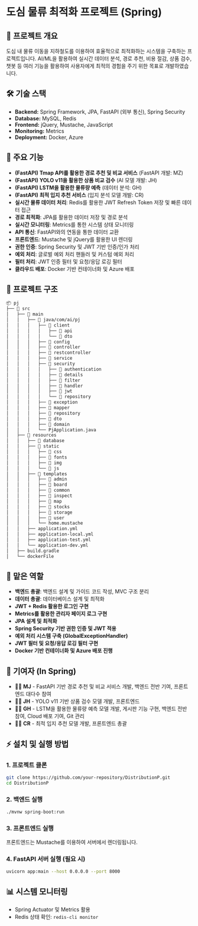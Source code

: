 # 도심 물류 최적화 프로젝트 (Spring)

## 📌 프로젝트 개요
도심 내 물류 이동을 지하철도를 이용하여 효율적으로 최적화하는 시스템을 구축하는 프로젝트입니다. 
AI/ML을 활용하여 실시간 데이터 분석, 경로 추천, 비용 절감, 상품 검수, 챗봇 등 여러 기능을 활용하여 사용자에게 최적의 경험을 주기 위한 목표로 개발하였습니다.

## 🛠️ 기술 스택
- **Backend:** Spring Framework, JPA, FastAPI (외부 통신), Spring Security
- **Database:** MySQL, Redis
- **Frontend:** jQuery, Mustache, JavaScript
- **Monitoring:** Metrics
- **Deployment:** Docker, Azure

## 🚀 주요 기능
- **(FastAPI) Tmap API를 활용한 경로 추천 및 비교 서비스** (FastAPI 개발: MZ)
- **(FastAPI) YOLO v11을 활용한 상품 비교 검수** (AI 모델 개발: JH)
- **(FastAPI) LSTM을 활용한 물류량 예측** (데이터 분석: GH)
- **(FastAPI) 최적 입지 추천 서비스** (입지 분석 모델 개발: CR)
- **실시간 물류 데이터 처리**: Redis를 활용한 JWT Refresh Token 저장 및 빠른 데이터 접근
- **경로 최적화**: JPA를 활용한 데이터 저장 및 경로 분석
- **실시간 모니터링**: Metrics를 통한 시스템 상태 모니터링
- **API 통신**: FastAPI와의 연동을 통한 데이터 교환
- **프론트엔드**: Mustache 및 jQuery를 활용한 UI 렌더링
- **권한 인증**: Spring Security 및 JWT 기반 인증/인가 처리
- **예외 처리**: 글로벌 예외 처리 핸들러 및 커스텀 예외 처리
- **필터 처리**: JWT 인증 필터 및 요청/응답 로깅 필터
- **클라우드 배포**: Docker 기반 컨테이너화 및 Azure 배포

## 📂 프로젝트 구조
```bash
📦 pj
├── 📁 src
│   ├── 📁 main
│   │   ├── 📁 java/com/ai/pj
│   │   │   ├── 📁 client
│   │   │   │   ├── 📁 api
│   │   │   │   └── 📁 dto
│   │   │   ├── 📁 config
│   │   │   ├── 📁 controller
│   │   │   ├── 📁 restcontroller
│   │   │   ├── 📁 service
│   │   │   ├── 📁 security
│   │   │   │   ├── 📁 authentication
│   │   │   │   ├── 📁 details
│   │   │   │   ├── 📁 filter
│   │   │   │   ├── 📁 handler
│   │   │   │   ├── 📁 jwt
│   │   │   │   └── 📁 repository
│   │   │   ├── 📁 exception
│   │   │   ├── 📁 mapper
│   │   │   ├── 📁 repository
│   │   │   ├── 📁 dto
│   │   │   ├── 📁 domain
│   │   │   └── PjApplication.java
│   ├── 📁 resources
│   │   ├── 📁 database
│   │   ├── 📁 static
│   │   │   ├── 📁 css
│   │   │   ├── 📁 fonts
│   │   │   ├── 📁 img
│   │   │   └── 📁 js
│   │   ├── 📁 templates
│   │   │   ├── 📁 admin
│   │   │   ├── 📁 board
│   │   │   ├── 📁 common
│   │   │   ├── 📁 inspect
│   │   │   ├── 📁 map
│   │   │   ├── 📁 stocks
│   │   │   ├── 📁 storage
│   │   │   ├── 📁 user
│   │   │   └── home.mustache
│   │   ├── application.yml
│   │   ├── application-local.yml
│   │   ├── application-test.yml
│   │   └── application-dev.yml
│   ├── build.gradle
│   └── dockerFile
```

## 📌 맡은 역할
- **백엔드 총괄**: 백엔드 설계 및 가이드 코드 작성, MVC 구조 분리
- **데이터 총괄**: 데이터베이스 설계 및 최적화
- **JWT + Redis 활용한 로그인 구현**
- **Metrics를 활용한 관리자 페이지 로그 구현**
- **JPA 설계 및 최적화**
- **Spring Security 기반 권한 인증 및 JWT 적용**
- **예외 처리 시스템 구축 (GlobalExceptionHandler)**
- **JWT 필터 및 요청/응답 로깅 필터 구현**
- **Docker 기반 컨테이너화 및 Azure 배포 진행**

## 👥 기여자 (In Spring) 
- 🧑‍💻 **MJ** - FastAPI 기반 경로 추천 및 비교 서비스 개발, 백엔드 전반 기여, 프론트엔드 대다수 참여
- 🧑‍🎨 **JH** - YOLO v11 기반 상품 검수 모델 개발, 프론트엔드 
- 🧑‍🔬 **GH** - LSTM을 활용한 물류량 예측 모델 개발, 게시판 기능 구현, 백엔드 전반 참여, Cloud 배포 기여, Git 관리 
- 🧑‍🏫 **CR** - 최적 입지 추천 모델 개발, 프론트엔드 총괄 

## ⚡ 설치 및 실행 방법
### 1. 프로젝트 클론
```bash
git clone https://github.com/your-repository/DistributionP.git
cd DistributionP
```

### 2. 백엔드 실행
```bash
./mvnw spring-boot:run
```

### 3. 프론트엔드 실행
프론트엔드는 Mustache를 이용하여 서버에서 렌더링됩니다.

### 4. FastAPI 서버 실행 (필요 시)
```bash
uvicorn app:main --host 0.0.0.0 --port 8000
```

## 📊 시스템 모니터링
- Spring Actuator 및 Metrics 활용
- Redis 상태 확인: `redis-cli monitor`

